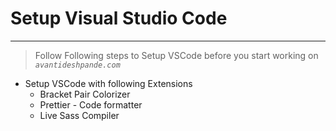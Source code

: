 # Setup Visual Studio Code

---

> Follow Following steps to Setup VSCode before you start working on _`avantideshpande.com`_

-   Setup VSCode with following Extensions
    -   Bracket Pair Colorizer
    -   Prettier - Code formatter
    -   Live Sass Compiler
